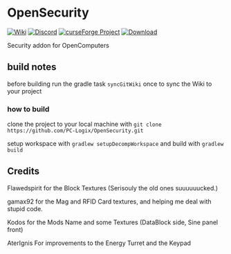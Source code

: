 OpenSecurity
============
[![Wiki](http://img.shields.io/badge/wiki--blue.svg)](https://github.com/PC-Logix/OpenSecurity/wiki)
[![Discord](http://img.shields.io/discord/125649403162656768.svg?label=discord&style=popout)](https://discord.gg/dJq9EnP)
[![curseForge Project](http://cf.way2muchnoise.eu/versions/opensecurity_latest.svg)](https://minecraft.curseforge.com/projects/opensecurity)
[![Download](http://cf.way2muchnoise.eu/full_231687_downloads.svg)](https://minecraft.curseforge.com/projects/opensecurity/files)

Security addon for OpenComputers

## build notes

before building run the gradle task `syncGitWiki` once to sync the Wiki to your project

### how to build
clone the project to your local machine with `git clone https://github.com/PC-Logix/OpenSecurity.git`

setup workspace with `gradlew setupDecompWorkspace` and build with `gradlew build`


## Credits

Flawedspirit for the Block Textures (Serisouly the old ones suuuuuucked.)

gamax92 for the Mag and RFID Card textures, and helping me deal with stupid code.

Kodos for the Mods Name and some Textures (DataBlock side, Sine panel front)

AterIgnis For improvements to the Energy Turret and the Keypad

